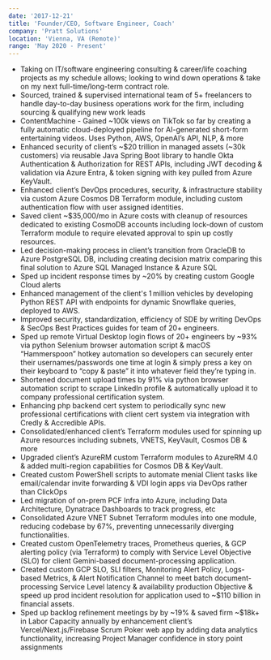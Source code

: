 ```yaml
---
date: '2017-12-21'
title: 'Founder/CEO, Software Engineer, Coach'
company: 'Pratt Solutions'
location: 'Vienna, VA (Remote)'
range: 'May 2020 - Present'
---
```

- Taking on IT/software engineering consulting & career/life coaching projects as my schedule allows; looking to wind down operations & take on my next full-time/long-term contract role.
- Sourced, trained & supervised international team of 5+ freelancers to handle day-to-day business operations work for the firm, including sourcing & qualifying new work leads
- ContentMachine - Gained ~100k views on TikTok so far by creating a fully automatic cloud-deployed pipeline for AI-generated short-form entertaining videos. Uses Python, AWS, OpenAI’s API, NLP, & more
- Enhanced security of client’s ~$20 trillion in managed assets (~30k customers) via reusable Java Spring Boot library to handle Okta Authentication & Authorization for REST APIs, including JWT decoding & validation via Azure Entra, & token signing with key pulled from Azure KeyVault.
- Enhanced client’s DevOps procedures, security, & infrastructure stability via custom Azure Cosmos DB Terraform module, including custom authentication flow with user assigned identities.
- Saved client ~$35,000/mo in Azure costs with cleanup of resources dedicated to existing CosmoDB accounts including lock-down of custom Terraform module to require elevated approval to spin up costly resources.
- Led decision-making process in client’s transition from OracleDB to Azure PostgreSQL DB, including creating decision matrix comparing this final solution to Azure SQL Managed Instance & Azure SQL
- Sped up incident response times by ~20% by creating custom Google Cloud alerts
- Enhanced management of the client's 1 million vehicles by developing Python REST API with endpoints for dynamic Snowflake queries, deployed to AWS.
- Improved security, standardization, efficiency of SDE by writing DevOps & SecOps Best Practices guides for team of 20+ engineers.
- Sped up remote Virtual Desktop login flows of 20+ engineers by ~93% via python Selenium browser automation script & macOS “Hammerspoon” hotkey automation so developers can securely enter their usernames/passwords one time at login & simply press a key on their keyboard to “copy & paste” it into whatever field they’re typing in.
- Shortened document upload times by 91% via python browser automation script to scrape LinkedIn profile & automatically upload it to company professional certification system. 
- Enhancing php backend cert system to periodically sync new professional certifications with client cert system via integration with Credly & Accredible APIs.
- Consolidated/enhanced client’s Terraform modules used for spinning up Azure resources including subnets, VNETS, KeyVault, Cosmos DB & more
- Upgraded client’s AzureRM custom Terraform modules to AzureRM 4.0 & added multi-region capabilities for Cosmos DB & KeyVault.
- Created custom PowerShell scripts to automate menial Client tasks like email/calendar invite forwarding & VDI login apps via DevOps rather than ClickOps
- Led migration of on-prem PCF Infra into Azure, including Data Architecture, Dynatrace Dashboards to track progress, etc
- Consolidated Azure VNET Subnet Terraform modules into one module, reducing codebase by 67%, preventing unnecessarily diverging functionalities.
- Created custom OpenTelemetry traces, Prometheus queries, & GCP alerting policy (via Terraform) to comply with Service Level Objective (SLO) for client Gemini-based document-processing application.
- Created custom GCP SLO, SLI filters, Monitoring Alert Policy, Logs-based Metrics, & Alert Notification Channel to meet batch document-processing Service Level latency & availability production Objective & speed up prod incident resolution for application used to  ~$110 billion in financial assets.
- Sped up backlog refinement meetings by by ~19% & saved firm ~$18k+ in Labor Capacity annually by enhancement client’s Vercel/Next.js/Firebase Scrum Poker web app by adding data analytics functionality, increasing Project Manager confidence in story point assignments
